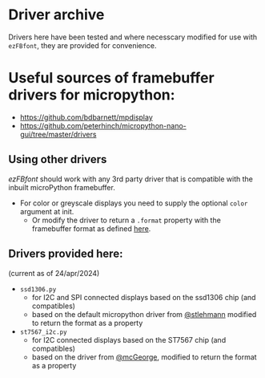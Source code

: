 # Driver archive
Drivers here have been tested and where necesscary modified for use with `ezFBfont`, they are provided for convenience.

# Useful sources of framebuffer drivers for micropython:
* https://github.com/bdbarnett/mpdisplay
* https://github.com/peterhinch/micropython-nano-gui/tree/master/drivers

## Using other drivers
*ezFBfont* should work with any 3rd party driver that is compatible with the inbuilt microPython framebuffer.
* For color or greyscale displays you need to supply the optional `color` argument at init.
  * Or modify the driver to return a `.format` property with the framebuffer format as defined [here](https://docs.micropython.org/en/latest/library/framebuf.html#constants).

## Drivers provided here:
(current as of 24/apr/2024)
* `ssd1306.py`
  * for I2C and SPI connected displays based on the ssd1306 chip (and compatibles)
  * based on the default micropython driver from [@stlehmann](https://github.com/stlehmann/micropython-ssd1306) modified to return the format as a property
* `st7567_i2c.py`
  * for I2C connected displays based on the ST7567 chip (and compatibles)
  * based on the driver from [@mcGeorge](https://forum.micropython.org/viewtopic.php?t=12747), modified to return the format as a property
